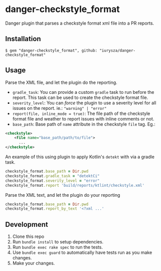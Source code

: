 # danger-checkstyle_format

Danger plugin that parses a checkstyle format xml file into a PR reports.

## Installation
``` bashrc
$ gem "danger-checkstyle_format", github: "iurysza/danger-checkstyle_format"
```
## Usage

Parse the XML file, and let the plugin do the reporting.
- `gradle_task`: You can provide a custom `gradle` task to run before the report. This task can be used to create the checkstyle format file.
- `severity_level`: You can _force_ the plugin to use a severity level for all issues on the report.
ie.: `"warning" | "error"`
- `report(file, inline_mode = true)`: The file path of the checkstyle format file and weather to report issues with inline comments or not.
- `base_path`: Base path of `name` attribute in the checkstyle `file` tag.
Eg.:

``` xml
<checkstyle>
    <file name="base_path/path/to/file">
      ...
</checkstyle>
```
An example of this using plugin to apply Kotlin's `detekt` with via a gradle task.
``` ruby
checkstyle_format.base_path = Dir.pwd
checkstyle_format.gradle_task = "detektCi"
checkstyle_format.severity_level = "error"
checkstyle_format.report 'build/reports/ktlint/checkstyle.xml'
```


Parse the XML text, and let the plugin do your reporting
``` ruby
checkstyle_format.base_path = Dir.pwd
checkstyle_format.report_by_text '<?xml ...'
```

## Development

1. Clone this repo
2. Run `bundle install` to setup dependencies.
3. Run `bundle exec rake spec` to run the tests.
4. Use `bundle exec guard` to automatically have tests run as you make changes.
5. Make your changes.
